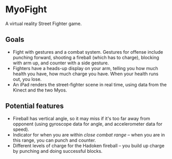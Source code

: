 MyoFight
=======
A virtual reality Street Fighter game.

Goals
-------
* Fight with gestures and a combat system. Gestures for offense include punching forward, shooting a fireball (which has to charge), blocking with arm up, and counter with a side gesture.
* Fighters have a heads-up display on your arm, telling you how much health you have, how much charge you have. When your health runs out, you lose.
* An iPad renders the street-fighter scene in real time, using data from the Kinect and the two Myos.

Potential features
--------------------

* Fireball has vertical angle, so it may miss if it's too far away from opponent (using gyroscope data for angle, and accelerometer data for speed).
* Indicator for when you are within *close combat range* – when you are in this range, you can punch and counter.
* Different levels of charge for the Hadoken fireball – you build up charge by punching and doing successful blocks.
